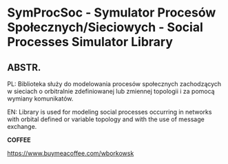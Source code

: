 # SymProcSoc - Symulator Procesów Społecznych/Sieciowych - Social Processes Simulator Library

## ABSTR.

PL: Biblioteka służy do modelowania procesów społecznych zachodzących w sieciach o orbitralnie zdefiniowanej lub zmiennej topologii i za pomocą wymiany komunikatów.

EN: Library is used for modeling social processes occurring in networks with orbital defined or variable topology and with the use of message exchange.

**COFFEE**

https://www.buymeacoffee.com/wborkowsk
